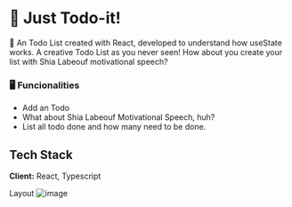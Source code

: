 
# 🚀 Just Todo-it!

🤩 An Todo List created with React, developed to understand how useState works. A creative Todo List as you never seen! How about you create your list with Shia Labeouf motivational speech? 

### 🖥 Funcionalities
- Add an Todo
- What about Shia Labeouf Motivational Speech, huh?
- List all todo done and how many need to be done.
## Tech Stack

**Client:** React, Typescript

Layout
![image](https://user-images.githubusercontent.com/31359694/129483756-68e4a986-a7e1-4346-9fa2-26ef6011e506.png)

  
